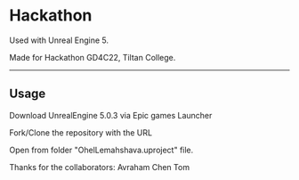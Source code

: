 # Hackathon

Used with Unreal Engine 5.

Made for Hackathon GD4C22, Tiltan College.


--------------------
Usage
--------------------

Download UnrealEngine 5.0.3 via Epic games Launcher

Fork/Clone the repository with the URL

Open from folder "OhelLemahshava.uproject" file.





Thanks for the collaborators:
Avraham 
Chen 
Tom 
